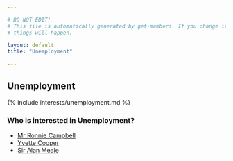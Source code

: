 ```yaml
---

# DO NOT EDIT!
# This file is automatically generated by get-members. If you change it, bad
# things will happen.

layout: default
title: "Unemployment"

---
```


## Unemployment

{% include interests/unemployment.md %}

### Who is interested in Unemployment?


* [Mr Ronnie Campbell](/members/mr-ronnie-campbell.html)
* [Yvette Cooper](/members/yvette-cooper.html)
* [Sir Alan Meale](/members/sir-alan-meale.html)
